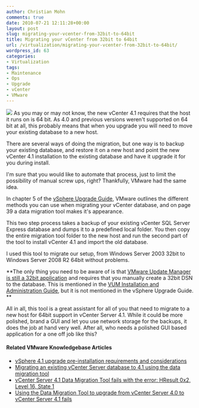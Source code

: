 ```yaml
---
author: Christian Mohn
comments: true
date: 2010-07-21 12:11:28+00:00
layout: post
slug: migrating-your-vcenter-from-32bit-to-64bit
title: Migrating your vCenter from 32bit to 64bit
url: /virtualization/migrating-your-vcenter-from-32bit-to-64bit/
wordpress_id: 63
categories:
- Virtualization
tags:
- Maintenance
- Ops
- Upgrade
- vCenter
- VMware
---
```


![](/images/logos/vmware-logo.gif) As you may or may not know, the new vCenter 4.1 requires that the host it runs on is 64 bit. As 4.0 and previous versions weren't supported on 64 bit at all, this probably means that when you upgrade you will need to move your existing database to a new host.

There are several ways of doing the migration, but one way is to backup your existing database, and restore it on a new host and point the new vCenter 4.1 installation to the existing database and have it upgrade it for you during install.

I'm sure that you would like to automate that process, just to limit the possibility of manual screw ups, right? Thankfully, VMware had the same idea.

In chapter 5 of the [vSphere Upgrade Guide](http://www.vmware.com/pdf/vsphere4/r41/vsp_41_upgrade_guide.pdf), VMware outlines the different methods you can use when migrating your vCenter database, and on page 39 a data migration tool makes it's appearance.

This two step process takes a backup of your existing vCenter SQL Server Express database and dumps it to a predefined local folder. You then copy the entire migration tool folder to the new host and run the second part of the tool to install vCenter 4.1 and import the old database.

I used this tool to migrate our setup, from Windows Server 2003 32bit to Windows Server 2008 R2 64bit without problems.

**The only thing you need to be aware of is that [VMware Update Manager is still a 32bit application](http://www.yellow-bricks.com/2010/07/15/32-bit-odbc-dsn-for-vum-4-1/) and requires that you manually create a 32bit DSN to the database. This is mentioned in the [VUM Installation and Administration Guide](http://www.vmware.com/pdf/vsp_vum_41_admin_guide.pdf), but it is not mentioned in the vSphere Upgrade Guide.
**

All in all, this tool is a great assistant for all of you that need to migrate to a new host for 64bit support in vCenter Server 4.1. While it could be more polished, brand a GUI and let you use network storage for the backups, it does the job at hand very well. After all, who needs a polished GUI based application for a one off job like this?

#### Related VMware Knowledgebase Articles

  * [vSphere 4.1 upgrade pre-installation requirements and considerations](http://kb.vmware.com/selfservice/microsites/search.do?cmd=displayKC&docType=kc&externalId=1022137&sliceId=1&docTypeID=DT_KB_1_1&dialogID=90426222&stateId=1%200%2090428570)
  * [Migrating an existing vCenter Server database to 4.1 using the data migration tool](http://kb.vmware.com/selfservice/microsites/search.do?cmd=displayKC&docType=kc&externalId=1021635&sliceId=1&docTypeID=DT_KB_1_1&dialogID=90426222&stateId=1%200%2090428570)
  * [vCenter Server 4.1 Data Migration Tool fails with the error: HResult 0x2, Level 16, State 1](http://kb.vmware.com/selfservice/microsites/search.do?language=en_US&cmd=displayKC&externalId=1024490)
  * [Using the Data Migration Tool to upgrade from vCenter Server 4.0 to vCenter Server 4.1 fails](http://kb.vmware.com/selfservice/microsites/search.do?cmd=displayKC&docType=kc&externalId=1024380&sliceId=1&docTypeID=DT_KB_1_1&dialogID=90426222&stateId=1%200%2090428570)